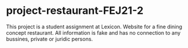 # project-restaurant-FEJ21-2
 This project is a student assignment at Lexicon. Website for a fine dining concept restaurant. All information is fake and has no connection to any bussines, private or juridic persons.
